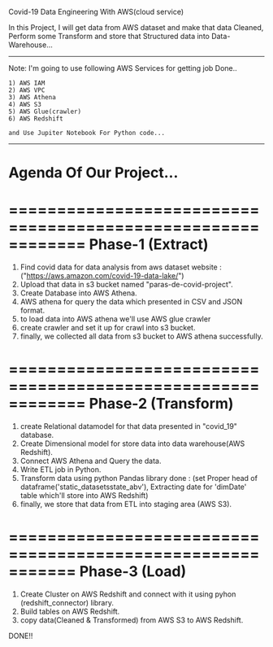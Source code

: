 Covid-19 Data Engineering With AWS(cloud service)

 In this Project, I will get data from AWS dataset and make that data Cleaned, Perform some Transform and store that Structured data into Data-Warehouse...

--------------------------------------------------------------------------
Note: I'm going to use following AWS Services for getting job Done..
    
    1) AWS IAM
    2) AWS VPC
    3) AWS Athena
    4) AWS S3
    5) AWS Glue(crawler)
    6) AWS Redshift
    
    and Use Jupiter Notebook For Python code...
---------------------------------------------------------------------------

# Agenda Of Our Project...
============================================================
                            Phase-1 (Extract)
============================================================
 
 1) Find covid data for data analysis from aws dataset website : ("https://aws.amazon.com/covid-19-data-lake/")
 2) Upload that data in s3 bucket named "paras-de-covid-project".
 3) Create Database into AWS Athena.
 4) AWS athena for query the data which presented in CSV and JSON format.
 5) to load data into AWS athena we'll use AWS glue crawler 
 6) create crawler and set it up for crawl into s3 bucket.
 7) finally, we collected all data from s3 bucket to AWS athena successfully.
 
 
============================================================
                            Phase-2 (Transform)
============================================================                            
 
 1) create Relational datamodel for that data presented in "covid_19" database.
 2) Create Dimensional model for store data into data warehouse(AWS Redshift).
 3) Connect AWS Athena and Query the data.
 4) Write ETL job in Python.
 5) Transform data using python Pandas library done : (set Proper head of dataframe('static_datasetsstate_abv'),
                                                       Extracting date for 'dimDate' table which'll store into AWS Redshift)
 6) finally, we store that data from ETL into staging area (AWS S3).

 
 ===========================================================
                            Phase-3 (Load)
============================================================

 1) Create Cluster on AWS Redshift and connect with it using pyhon (redshift_connector) library.
 2) Build tables on AWS Redshift.
 3) copy data(Cleaned & Transformed) from AWS S3 to AWS Redshift.
 
 
 DONE!! 
